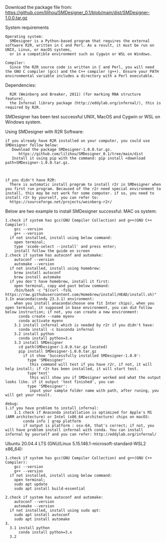 Download the package file from:
 https://github.com/lilihou/SMDesigner_0.1/blob/main/dist/SMDesigner-1.0.0.tar.gz

System requirements

    Operating system: 
      SMDesigner is a Python-based program that requires the external software R2R, written in C and Perl. As a result, it must be run on UNIX, Linux, or macOS systems,
      or in a compatible environment such as Cygwin or WSL on Windows.
     
    Compiler: 
      Since the R2R source code is written in C and Perl, you will need the GNU C compiler (gcc) and the C++ compiler (g++). Ensure your PATH environmental variable includes a directory with a Perl executable.
    
Dependencies:

      R2R (Weinberg and Breaker, 2011) (for marking RNA structure feature),
      the Infernal library package (http://eddylab.org/infernal/), this is required by R2R.

SMDesigner has been test successful UNIX, MacOS and Cygwin or WSL on Windows system.

Using SMDesigner with R2R Software: 

    if you already have R2R installed on your computer, you could use SMDesigner follow below:
       Download the package SMDesigner-1.0.0.tar.gz.
          https://github.com/lilihou/SMDesigner_0.1/tree/main/dist
       Install it using pip with the command: pip install <download path>SMDesigner-1.0.0.tar.gz.
       
      
      
    if you didn't have R2R: 
      There is automatic install program to install r2r in SMDesigner when you first run program. Becaused of the r2r need special environment to install, this may be not work for some computer. if so, you need to install r2r by yourself, you can refer to:
      https://sourceforge.net/projects/weinberg-r2r/


Below are two example to install SMDesigner successful:
MAC os system:

    1.check if system has gcc(GNU Compiler Collection) and g++(GNU C++ Compiler):
        gcc --version
        g++ --version
      if not installed, install using below command:
        open terminal;
        type 'xcode-select --install' and press enter;
        install follow the guide on screen
    2.check if system has autoconf and automake:
        autoconf --version
        automake --version
      if not installed, install using homebrew:
        brew install autoconf
        brew install automake
      if you don't have homebrew, install it first:
        open terminal, copy and past below command:
        /bin/bash -c "$(curl -fsSL https://raw.githubusercontent.com/Homebrew/install/HEAD/install.sh)"
    3.In anaconda(conda 23.3.1) environment:
        when you install anaconda(choose one fit Inter chips), when you open terminal, it supposed in base environment, you can did follow below instruction; if not, you can create a new environment: 
          conda create --name myenv
          conda activate myenv
        3.1 install infernal which is needed by r2r if you didn't have:
          conda install -c bioconda infernal
        3.2 install python
          conda install python=3.x
        3.3 install SMDesigner
          cd path(SMDesigner-1.0.0.tar.gz located)
          pip install SMDesigner-1.0.0.tar.gz
            if it show 'Successfully installed SMDesigner-1.0.0':
              type 'SMDesigner'
               this command will test if you have r2r, if not, it will help install; if r2r has been installed, it will start test.
              type'test'
               this will show you if SMDesigner worked and what the output looks like. if it output 'test finished', you can 
              type 'SMDesigner':
               input your sample folder name with path, after runing, you will get your result.

    debug:
    1.if you have problem to install infernal:
        1.1 check if Anaconda installation is optimized for Apple's M1 (ARM architecture) or Intel (x86_64 architecture) chips on macOS:
            conda info | grep platform
            if output is platform : osx-64, that's correct; if not, you will have problem install infernal with conda. You can install infernal by yourself and you can refer: http://eddylab.org/infernal/

Ubuntu 20.04.4 LTS (GNU/Linux 5.15.146.1-microsoft-standard-WSL2 x86_64):

    1.check if system has gcc(GNU Compiler Collection) and g++(GNU C++ Compiler):
        gcc --version
        g++ --version
      if not installed, install using below command:
        open terminal;
        sudo apt update
        sudo apt install build-essential
        
    2.check if system has autoconf and automake:
        autoconf --version
        automake --version
      if not installed, install using sudo apt:
        sudo apt install autoconf
        sudo apt install automake
    3.
      3.1 install python
          conda install python=3.x
      3.2 
      







